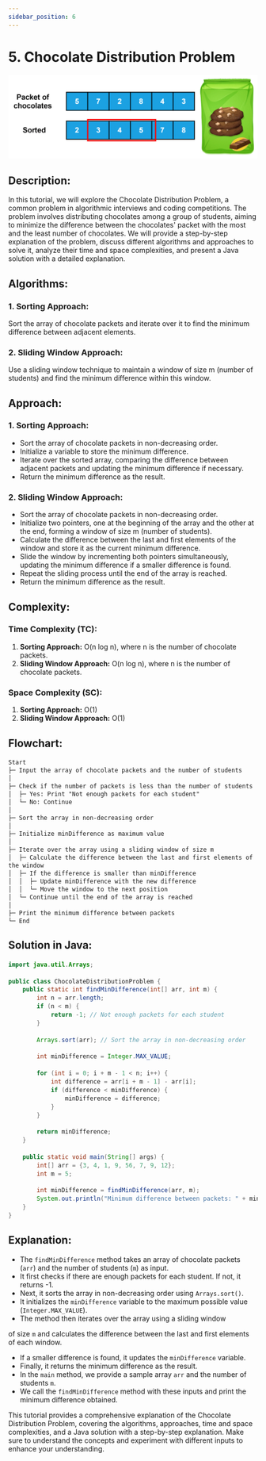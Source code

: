 ```yaml
---
sidebar_position: 6
---
```


# 5. Chocolate Distribution Problem

![Chocolate Distribution Problem](./img/Chocolate%20Distribution.gif)

## Description:
In this tutorial, we will explore the Chocolate Distribution Problem, a common problem in algorithmic interviews and coding competitions. The problem involves distributing chocolates among a group of students, aiming to minimize the difference between the chocolates' packet with the most and the least number of chocolates. We will provide a step-by-step explanation of the problem, discuss different algorithms and approaches to solve it, analyze their time and space complexities, and present a Java solution with a detailed explanation.

## Algorithms:
### 1. Sorting Approach: 
Sort the array of chocolate packets and iterate over it to find the minimum difference between adjacent elements.
### 2. Sliding Window Approach: 
Use a sliding window technique to maintain a window of size m (number of students) and find the minimum difference within this window.

## Approach:
### 1. Sorting Approach:
   - Sort the array of chocolate packets in non-decreasing order.
   - Initialize a variable to store the minimum difference.
   - Iterate over the sorted array, comparing the difference between adjacent packets and updating the minimum difference if necessary.
   - Return the minimum difference as the result.

### 2. Sliding Window Approach:
   - Sort the array of chocolate packets in non-decreasing order.
   - Initialize two pointers, one at the beginning of the array and the other at the end, forming a window of size m (number of students).
   - Calculate the difference between the last and first elements of the window and store it as the current minimum difference.
   - Slide the window by incrementing both pointers simultaneously, updating the minimum difference if a smaller difference is found.
   - Repeat the sliding process until the end of the array is reached.
   - Return the minimum difference as the result.

## Complexity:

### Time Complexity (TC):
1. **Sorting Approach:** O(n log n), where n is the number of chocolate packets.
2. **Sliding Window Approach:** O(n log n), where n is the number of chocolate packets.

### Space Complexity (SC):
1. **Sorting Approach:** O(1)
2. **Sliding Window Approach:** O(1)

## Flowchart:
```
Start
├─ Input the array of chocolate packets and the number of students
│
├─ Check if the number of packets is less than the number of students
│  ├─ Yes: Print "Not enough packets for each student"
│  └─ No: Continue
│
├─ Sort the array in non-decreasing order
│
├─ Initialize minDifference as maximum value
│
├─ Iterate over the array using a sliding window of size m
│  ├─ Calculate the difference between the last and first elements of the window
│  ├─ If the difference is smaller than minDifference
│  │  ├─ Update minDifference with the new difference
│  │  └─ Move the window to the next position
│  └─ Continue until the end of the array is reached
│
├─ Print the minimum difference between packets
└─ End

```

## Solution in Java:

```java
import java.util.Arrays;

public class ChocolateDistributionProblem {
    public static int findMinDifference(int[] arr, int m) {
        int n = arr.length;
        if (n < m) {
            return -1; // Not enough packets for each student
        }

        Arrays.sort(arr); // Sort the array in non-decreasing order

        int minDifference = Integer.MAX_VALUE;

        for (int i = 0; i + m - 1 < n; i++) {
            int difference = arr[i + m - 1] - arr[i];
            if (difference < minDifference) {
                minDifference = difference;
            }
        }

        return minDifference;
    }

    public static void main(String[] args) {
        int[] arr = {3, 4, 1, 9, 56, 7, 9, 12};
        int m = 5;

        int minDifference = findMinDifference(arr, m);
        System.out.println("Minimum difference between packets: " + minDifference);
    }
}
```

## Explanation:
- The `findMinDifference` method takes an array of chocolate packets (`arr`) and the number of students (`m`) as input.
- It first checks if there are enough packets for each student. If not, it returns -1.
- Next, it sorts the array in non-decreasing order using `Arrays.sort()`.
- It initializes the `minDifference` variable to the maximum possible value (`Integer.MAX_VALUE`).
- The method then iterates over the array using a sliding window

 of size `m` and calculates the difference between the last and first elements of each window.
- If a smaller difference is found, it updates the `minDifference` variable.
- Finally, it returns the minimum difference as the result.
- In the `main` method, we provide a sample array `arr` and the number of students `m`.
- We call the `findMinDifference` method with these inputs and print the minimum difference obtained.

This tutorial provides a comprehensive explanation of the Chocolate Distribution Problem, covering the algorithms, approaches, time and space complexities, and a Java solution with a step-by-step explanation. Make sure to understand the concepts and experiment with different inputs to enhance your understanding.